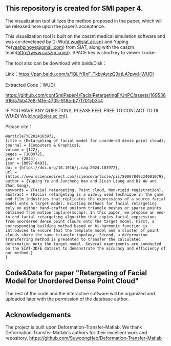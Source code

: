 
## This repository is created for SMI paper 4.




The visualization tool utilizes the method proposed in the paper, which will be released here upon the paper’s acceptance.

This visualization tool is built on the caszm medical simulation software and was co-developed by Di Wu(d.wu@siat.ac.cn) and Yuping Ye(yeahpingye@gmail.com) from SIAT, along with the caszm team(http://www.caszm.com/).
SPACE key is shortkey to viewer Locker

The tool also can be download with baiduDisk：

Link：https://pan.baidu.com/s/1QLlY8nF_TkbvAytzQ9atLA?pwd=WUDI 

Extracted Code：WUDI 


https://github.com/confSmiPaper4/FacialRetargetingFrUnPC/assets/169536616/a7bb47e8-f4fe-4735-918a-b77f701cb3c4


IF YOU HAVE 	ANY QUESTIONS, PLEASE FEEL FREE TO CONTACT TO DI WU(Di Wu(d.wu@siat.ac.cn)).

Please cite：
```
@article{YE2024103972,
title = {Retargeting of facial model for unordered dense point cloud},
journal = {Computers & Graphics},
volume = {122},
pages = {103972},
year = {2024},
issn = {0097-8493},
doi = {https://doi.org/10.1016/j.cag.2024.103972},
url = {https://www.sciencedirect.com/science/article/pii/S0097849324001079},
author = {Yuping Ye and Juncheng Han and Jixin Liang and Di Wu and Zhan Song},
keywords = {Facial retargeting, Point cloud, Non-rigid registration},
abstract = {Facial retargeting is a widely used technique in the game and film industries that replicates the expressions of a source facial model onto a target model. Existing methods for facial retargeting rely on either hand-crafted uniform triangle meshes or sparse points obtained from motion capture(mocap). In this paper, we propose an end-to-end facial retargeting algorithm that copies facial expressions from unordered dense point clouds onto the target model. First, a corresponding building method based on bi-harmonic function is introduced to ensure that the template model and a cluster of point clouds share the same triangle topology. Second, a deformation transferring method is presented to transfer the calculated deformation onto the target model. Several experiments are conducted on the SIAT-3DFE dataset to demonstrate the accuracy and efficiency of our method.}
}
```



## Code&Data for paper "Retargeting of Facial Model for Unordered  Dense Point Cloud"

The rest of the code and the interactive software will be organized and uploaded later with the permission of the database author.

## Acknowledgements

The project is built upon Deformation-Transfer-Matlab. We thank Deformation-Transfer-Matlab's authors for their excellent work and repository.
https://github.com/SuwoongHeo/Deformation-Transfer-Matlab



